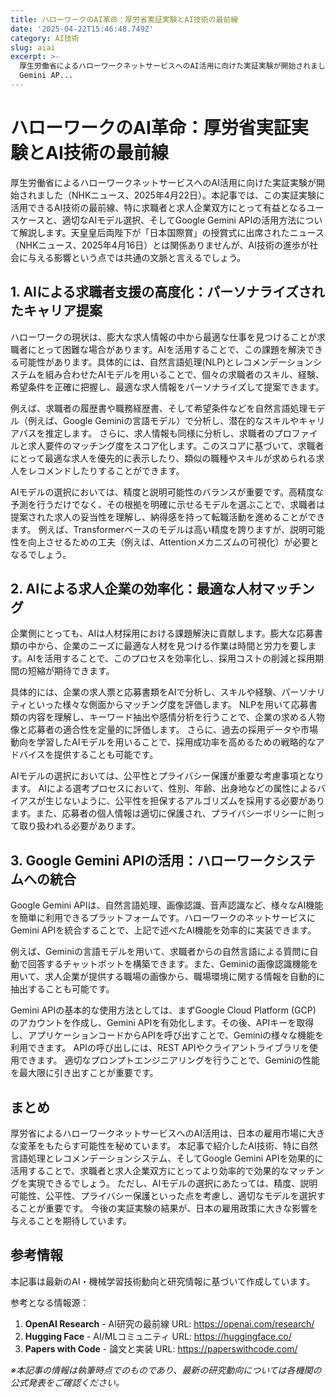 ```yaml
---
title: ハローワークのAI革命：厚労省実証実験とAI技術の最前線
date: '2025-04-22T15:46:48.749Z'
category: AI技術
slug: aiai
excerpt: >-
  厚生労働省によるハローワークネットサービスへのAI活用に向けた実証実験が開始されました（NHKニュース、2025年4月22日）。本記事では、この実証実験に活用できるAI技術の最前線、特に求職者と求人企業双方にとって有益となるユースケースと、適切なAIモデル選択、そしてGoogle
  Gemini AP...
---
```


# ハローワークのAI革命：厚労省実証実験とAI技術の最前線

厚生労働省によるハローワークネットサービスへのAI活用に向けた実証実験が開始されました（NHKニュース、2025年4月22日）。本記事では、この実証実験に活用できるAI技術の最前線、特に求職者と求人企業双方にとって有益となるユースケースと、適切なAIモデル選択、そしてGoogle Gemini APIの活用方法について解説します。天皇皇后両陛下が「日本国際賞」の授賞式に出席されたニュース（NHKニュース、2025年4月16日）とは関係ありませんが、AI技術の進歩が社会に与える影響という点では共通の文脈と言えるでしょう。


## 1. AIによる求職者支援の高度化：パーソナライズされたキャリア提案

ハローワークの現状は、膨大な求人情報の中から最適な仕事を見つけることが求職者にとって困難な場合があります。AIを活用することで、この課題を解決できる可能性があります。具体的には、自然言語処理(NLP)とレコメンデーションシステムを組み合わせたAIモデルを用いることで、個々の求職者のスキル、経験、希望条件を正確に把握し、最適な求人情報をパーソナライズして提案できます。

例えば、求職者の履歴書や職務経歴書、そして希望条件などを自然言語処理モデル（例えば、Google Geminiの言語モデル）で分析し、潜在的なスキルやキャリアパスを推定します。  さらに、求人情報も同様に分析し、求職者のプロファイルと求人要件のマッチング度をスコア化します。このスコアに基づいて、求職者にとって最適な求人を優先的に表示したり、類似の職種やスキルが求められる求人をレコメンドしたりすることができます。

AIモデルの選択においては、精度と説明可能性のバランスが重要です。高精度な予測を行うだけでなく、その根拠を明確に示せるモデルを選ぶことで、求職者は提案された求人の妥当性を理解し、納得感を持って転職活動を進めることができます。  例えば、Transformerベースのモデルは高い精度を誇りますが、説明可能性を向上させるための工夫（例えば、Attentionメカニズムの可視化）が必要となるでしょう。


## 2. AIによる求人企業の効率化：最適な人材マッチング

企業側にとっても、AIは人材採用における課題解決に貢献します。膨大な応募書類の中から、企業のニーズに最適な人材を見つける作業は時間と労力を要します。AIを活用することで、このプロセスを効率化し、採用コストの削減と採用期間の短縮が期待できます。

具体的には、企業の求人票と応募書類をAIで分析し、スキルや経験、パーソナリティといった様々な側面からマッチング度を評価します。  NLPを用いて応募書類の内容を理解し、キーワード抽出や感情分析を行うことで、企業の求める人物像と応募者の適合性を定量的に評価します。  さらに、過去の採用データや市場動向を学習したAIモデルを用いることで、採用成功率を高めるための戦略的なアドバイスを提供することも可能です。

AIモデルの選択においては、公平性とプライバシー保護が重要な考慮事項となります。  AIによる選考プロセスにおいて、性別、年齢、出身地などの属性によるバイアスが生じないように、公平性を担保するアルゴリズムを採用する必要があります。また、応募者の個人情報は適切に保護され、プライバシーポリシーに則って取り扱われる必要があります。


## 3. Google Gemini APIの活用：ハローワークシステムへの統合

Google Gemini APIは、自然言語処理、画像認識、音声認識など、様々なAI機能を簡単に利用できるプラットフォームです。ハローワークのネットサービスにGemini APIを統合することで、上記で述べたAI機能を効率的に実装できます。

例えば、Geminiの言語モデルを用いて、求職者からの自然言語による質問に自動で回答するチャットボットを構築できます。また、Geminiの画像認識機能を用いて、求人企業が提供する職場の画像から、職場環境に関する情報を自動的に抽出することも可能です。

Gemini APIの基本的な使用方法としては、まずGoogle Cloud Platform (GCP) のアカウントを作成し、Gemini APIを有効化します。その後、APIキーを取得し、アプリケーションコードからAPIを呼び出すことで、Geminiの様々な機能を利用できます。  APIの呼び出しには、REST APIやクライアントライブラリを使用できます。  適切なプロンプトエンジニアリングを行うことで、Geminiの性能を最大限に引き出すことが重要です。


## まとめ

厚労省によるハローワークネットサービスへのAI活用は、日本の雇用市場に大きな変革をもたらす可能性を秘めています。  本記事で紹介したAI技術、特に自然言語処理とレコメンデーションシステム、そしてGoogle Gemini APIを効果的に活用することで、求職者と求人企業双方にとってより効率的で効果的なマッチングを実現できるでしょう。  ただし、AIモデルの選択にあたっては、精度、説明可能性、公平性、プライバシー保護といった点を考慮し、適切なモデルを選択することが重要です。  今後の実証実験の結果が、日本の雇用政策に大きな影響を与えることを期待しています。


## 参考情報

本記事は最新のAI・機械学習技術動向と研究情報に基づいて作成しています。

参考となる情報源：
1. **OpenAI Research** - AI研究の最前線
   URL: https://openai.com/research/
2. **Hugging Face** - AI/MLコミュニティ
   URL: https://huggingface.co/
3. **Papers with Code** - 論文と実装
   URL: https://paperswithcode.com/

*※本記事の情報は執筆時点でのものであり、最新の研究動向については各機関の公式発表をご確認ください。*
